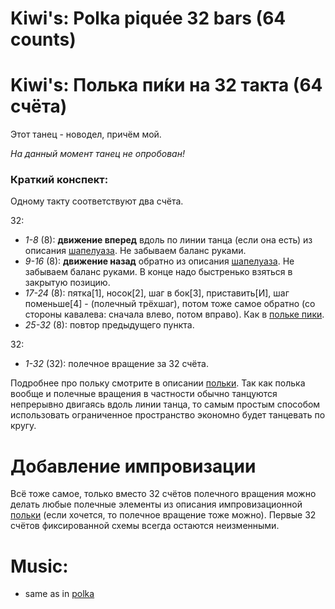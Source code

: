 Kiwi's: Polka piquée 32 bars (64 counts)
========================
# Kiwi's: Полька пи́ки на 32 такта (64 счёта)
Этот танец - новодел, причём мой.

_На данный момент танец не опробован!_

### Краткий конспект:

Одному такту соответствуют два счёта.

32:

- _1-8_ (8): __движение вперед__ вдоль по линии танца (если она есть) из описания [шапелуаза](chapelloise.md). Не забываем баланс руками.
- _9-16_ (8): __движение назад__ обратно из описания [шапелуаза](chapelloise.md). Не забываем баланс руками. В конце надо быстренько взяться в закрытую позицию.
- _17-24_ (8): пятка[1], носок[2], шаг в бок[3], приставить[И], шаг поменьше[4] - (полечный трёхшаг), потом тоже самое обратно (со стороны кавалева: сначала влево, потом вправо). Как в [польке пики](polka-piquee.md).
- _25-32_ (8): повтор предыдущего пункта.

32:

- _1-32_ (32): полечное вращение за 32 счёта.

Подробнее про польку смотрите в описании [польки](polka.md). Так как полька вообще и полечные вращения в частности обычно танцуются непрерывно двигаясь вдоль линии танца, то самым простым способом использовать ограниченное пространство экономно будет танцевать по кругу. 

Добавление импровизации
=======================
Всё тоже самое, только вместо 32 счётов полечного вращения можно делать любые полечные элементы из описания импровизационной [польки](polka.md) (если хочется, то полечное вращение тоже можно). Первые 32 счётов фиксированной схемы всегда остаются неизменными.

Music:
======
- same as in [polka](polka.md)
